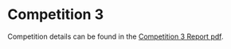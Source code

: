 # Competition 3
Competition details can be found in the [Competition 3 Report pdf](https://github.com/bofrim/CMPUT_412/blob/master/comp3/Competition3Report.pdf).
